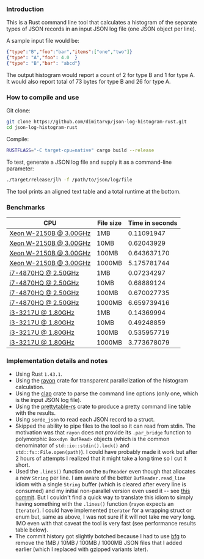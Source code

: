 ### Introduction

This is a Rust command line tool that calculates a histogram of the separate types of JSON records in an input JSON log file (one JSON object per line).

A sample input file would be:

```json
{"type":"B","foo":"bar","items":["one","two"]}
{"type": "A","foo": 4.0  }
{"type": "B","bar": "abcd"}
```

The output histogram would report a count of 2 for type B and 1 for type A. It would also report total of 73 bytes for type B and 26 for type A.

### How to compile and use

Git clone:
```sh
git clone https://github.com/dimitarvp/json-log-histogram-rust.git
cd json-log-histogram-rust
```

Compile:
```sh
RUSTFLAGS="-C target-cpu=native" cargo build --release
```

To test, generate a JSON log file and supply it as a command-line parameter:
```sh
./target/release/jlh -f /path/to/json/log/file
```

The tool prints an aligned text table and a total runtime at the bottom.

### Benchmarks

|CPU|File size|Time in seconds|
|-|-|-|
|[Xeon W-2150B @ 3.00GHz](http://www.cpu-world.com/CPUs/Xeon_W/Intel-Xeon%20W%20W-2150B.html)|1MB|0.11091947|
|[Xeon W-2150B @ 3.00GHz](http://www.cpu-world.com/CPUs/Xeon_W/Intel-Xeon%20W%20W-2150B.html)|10MB|0.62043929|
|[Xeon W-2150B @ 3.00GHz](http://www.cpu-world.com/CPUs/Xeon_W/Intel-Xeon%20W%20W-2150B.html)|100MB|0.643637170|
|[Xeon W-2150B @ 3.00GHz](http://www.cpu-world.com/CPUs/Xeon_W/Intel-Xeon%20W%20W-2150B.html)|1000MB|5.175781744|
|[i7-4870HQ @ 2.50GHz](http://www.cpu-world.com/CPUs/Core_i7/Intel-Core%20i7-4870HQ%20Mobile%20processor.html)|1MB|0.07234297|
|[i7-4870HQ @ 2.50GHz](http://www.cpu-world.com/CPUs/Core_i7/Intel-Core%20i7-4870HQ%20Mobile%20processor.html)|10MB|0.68889124|
|[i7-4870HQ @ 2.50GHz](http://www.cpu-world.com/CPUs/Core_i7/Intel-Core%20i7-4870HQ%20Mobile%20processor.html)|100MB|0.670027735|
|[i7-4870HQ @ 2.50GHz](http://www.cpu-world.com/CPUs/Core_i7/Intel-Core%20i7-4870HQ%20Mobile%20processor.html)|1000MB|6.659739416|
|[i3-3217U @ 1.80GHz](http://www.cpu-world.com/CPUs/Core_i3/Intel-Core%20i3-3217U%20Mobile%20processor.html)|1MB|0.14369994|
|[i3-3217U @ 1.80GHz](http://www.cpu-world.com/CPUs/Core_i3/Intel-Core%20i3-3217U%20Mobile%20processor.html)|10MB|0.49248859|
|[i3-3217U @ 1.80GHz](http://www.cpu-world.com/CPUs/Core_i3/Intel-Core%20i3-3217U%20Mobile%20processor.html)|100MB|0.535957719|
|[i3-3217U @ 1.80GHz](http://www.cpu-world.com/CPUs/Core_i3/Intel-Core%20i3-3217U%20Mobile%20processor.html)|1000MB|3.773678079|

### Implementation details and notes

- Using Rust `1.43.1`.
- Using the [rayon](https://crates.io/crates/rayon) crate for transparent parallelization of the histogram calculation.
- Using the [clap](https://crates.io/crates/clap) crate to parse the command line options (only one, which is the input JSON log file).
- Using the [prettytable-rs](https://crates.io/crates/prettytable-rs) crate to produce a pretty command line table with the results.
- Using `serde_json` to read each JSON record to a struct.
- Skipped the ability to pipe files to the tool so it can read from stdin. The motivation was that `rayon` does not provide its `.par_bridge` function to polymorphic `Box<dyn BufRead>` objects (which is the common denominator of `std::io::stdin().lock()` and `std::fs::File.open(path)`). I could have probably made it work but after 2 hours of attempts I realized that it might take a long time so I cut it short.
- Used the `.lines()` function on the `BufReader` even though that allocates a new `String` per line. I am aware of the better `BufReader.read_line` idiom with a single `String` buffer (which is cleared after every line is consumed) and my initial non-parallel version even used it -- see [this commit](https://github.com/dimitarvp/json-log-histogram-rust/commit/28a7190c8783ff94825159145a0abdc983add433). But I couldn't find a quick way to translate this idiom to simply having something with the `.lines()` function (`rayon` expects an `Iterator`). I could have implemented `Iterator` for a wrapping struct or enum but, same as above, I was not sure if it will not take me very long. IMO even with that caveat the tool is very fast (see performance results table below).
- The commit history got slightly botched because I had to use [bfg](https://rtyley.github.io/bfg-repo-cleaner/) to remove the 1MB / 10MB / 100MB / 1000MB JSON files that I added earlier (which I replaced with gzipped variants later).
